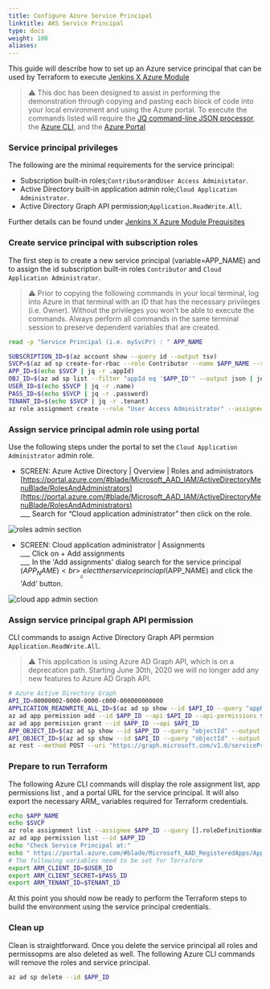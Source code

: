 ```yaml
---
title: Configure Azure Service Principal
linktitle: AKS Service Principal
type: docs
weight: 100
aliases:
---
```


This guide will describe how to set up an Azure service principal that can be used by Terraform to execute [Jenkins X Azure Module](https://github.com/jenkins-x/terraform-azurerm-jx#jenkins-x-azure-module)

> ⚠️  This doc has been designed to assist in performing the demonstration through copying and pasting each block of code into your local environment and using the Azure portal. 
> To execute the commands listed will require the [JQ command-line JSON processor](https://stedolan.github.io/jq/), the [Azure CLI](https://docs.microsoft.com/en-us/cli/azure/), and the [Azure Portal](https://portal.azure.com)

### Service principal privileges
The following are the minimal requirements for the service principal:
* Subscription built-in roles;`Contributor`and`User Access Administator`.
* Active Directory built-in application admin role;`Cloud Application Administrator`.
* Active Directory Graph API permission;`Application.ReadWrite.All`.

Further details can be found under [Jenkins X Azure Module Prequisites](https://github.com/jenkins-x/terraform-azurerm-jx#prerequisites)
### Create service principal with subscription roles
The first step is to create a new service principal (variable=APP_NAME) and to assign the id subscription built-in roles `Contributor` and `Cloud Application Administrator`.
> ⚠️  Prior to copying the following commands in your local terminal, log into Azure in that terminal with an ID that has the necessary privileges (i.e. Owner). Without the privileges you won't be able to execute the commands.
> Always perform all commands in the same terminal session to preserve dependent variables that are created.
```bash
read -p "Service Principal (i.e. mySvcPr) : " APP_NAME
```
```bash
SUBSCRIPTION_ID=$(az account show --query id --output tsv)
SVCP=$(az ad sp create-for-rbac --role Contributor --name $APP_NAME --scopes /subscriptions/$SUBSCRIPTION_ID --output json)
APP_ID=$(echo $SVCP | jq -r .appId)
OBJ_ID=$(az ad sp list --filter "appId eq '$APP_ID'" --output json | jq '.[0].objectId' -r)
USER_ID=$(echo $SVCP | jq -r .name)
PASS_ID=$(echo $SVCP | jq -r .password)
TENANT_ID=$(echo $SVCP | jq -r .tenant)
az role assignment create --role "User Access Administrator" --assignee-object-id $OBJ_ID
```
### Assign service principal admin role using portal
Use the following steps under the portal to set the `Cloud Application Administrator` admin role.

- SCREEN: Azure Active Directory | Overview | Roles and administrators
	[https://portal.azure.com/#blade/Microsoft_AAD_IAM/ActiveDirectoryMenuBlade/RolesAndAdministrators](https://portal.azure.com/#blade/Microsoft_AAD_IAM/ActiveDirectoryMenuBlade/RolesAndAdministrators)<br>
	___ Search for “Cloud application administrator” then click on the role.

![roles admin section](/images/v3/roles_and_admin.png)

- SCREEN: Cloud application administrator | Assignments<br>
	___ Click on + Add assignments<br>
	___ In the 'Add assignments' dialog search for the service principal ($APP_NAME)<br>
	___ Select ther service princiapl ($APP_NAME) and click the 'Add' button.

![cloud app admin section](/images/v3/cloud_app_admin.png)
### Assign service principal graph API permission
CLI commands to assign Active Directory Graph API permsion `Application.ReadWrite.All`.
> ⚠️  This application is using Azure AD Graph API, which is on a deprecation path. Starting June 30th, 2020 we will no longer add any new features to Azure AD Graph API.
```bash
# Azure Active Directory Graph
API_ID=00000002-0000-0000-c000-000000000000
APPLICATION_READWRITE_ALL_ID=$(az ad sp show --id $API_ID --query "appRoles[?value=='Application.ReadWrite.All'].id" --output tsv)
az ad app permission add --id $APP_ID --api $API_ID --api-permissions $APPLICATION_READWRITE_ALL_ID=Role
az ad app permission grant --id $APP_ID -—api $API_ID
APP_OBJECT_ID=$(az ad sp show --id $APP_ID --query "objectId" --output tsv)
API_OBJECT_ID=$(az ad sp show --id $API_ID --query "objectId" --output tsv)
az rest --method POST --uri "https://graph.microsoft.com/v1.0/servicePrincipals/$APP_OBJECT_ID/appRoleAssignments" --headers '{"Content-Type": "application/json"}' --body "{\"principalId\": \"$APP_OBJECT_ID\", \"resourceId\": \"$API_OBJECT_ID\", \"appRoleId\": \"$APPLICATION_READWRITE_ALL_ID\"}" --only-show-errors
```
### Prepare to run Terraform
The following Azure CLI commands will display the role assignment list, app permissions list , and a portal URL for the service principal. It will also export the necessary ARM_ variables required for Terraform credentials.
``` bash -q
echo $APP_NAME
echo $SVCP
az role assignment list --assignee $APP_ID --query [].roleDefinitionName --output json
az ad app permission list --id $APP_ID
echo "Check Service Principal at:"
echo " https://portal.azure.com/#blade/Microsoft_AAD_RegisteredApps/ApplicationMenuBlade/Overview/appId/$APP_ID"
# The following variables need to be set for Terraform
export ARM_CLIENT_ID=$USER_ID
export ARM_CLIENT_SECRET=$PASS_ID
export ARM_TENANT_ID=$TENANT_ID
```
At this point you should now be ready to perform the Terraform steps to build the environment using the service principal credentials. 
### Clean up
Clean is straightforward. Once you delete the service principal all roles and permissopms are also deleted as well.  The following Azure CLI commands will remove the roles and service principal.
``` bash
az ad sp delete --id $APP_ID
```
